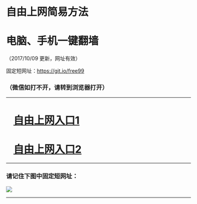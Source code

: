 ﻿# 自由上网简易方法

# 电脑、手机一键翻墙

（2017/10/09 更新，网址有效）

固定短网址：https://git.io/free99

### （微信如打不开，请转到浏览器打开）


***





# &nbsp;&nbsp; <a href="http://ft1659812686.fwq-tz-1001.info/fwqtz01.html?t=100900132116 " target="_blank">自由上网入口1</a>
# &nbsp;&nbsp; <a href="http://ft207341019.fwq-tz-1002.info/fwqtz02.html?t=100900130245 " target="_blank">自由上网入口2</a>
***

### 请记住下图中固定短网址：

<img src="https://s3-us-west-2.amazonaws.com/fwq-1001/yjfq-20170905okok.png" /> 


***

